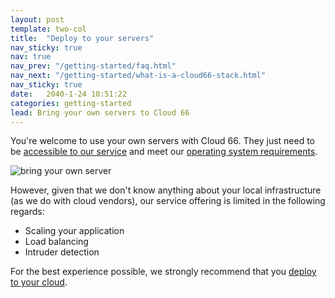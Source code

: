 ```yaml
---
layout: post
template: two-col
title:  "Deploy to your servers"
nav_sticky: true
nav: true
nav_prev: "/getting-started/faq.html"
nav_next: "/getting-started/what-is-a-cloud66-stack.html"
nav_sticky: true
date:   2040-1-24 10:51:22
categories: getting-started
lead: Bring your own servers to Cloud 66
---
```


You're welcome to use your own servers with Cloud 66. They just need to be [accessible to our service](LINK) and meet our [operating system requirements](/stacks/operating-system-information.html).

![bring your own server](http://cdn.cloud66.com.s3.amazonaws.com/images/help/byos.png)

However, given that we don't know anything about your local infrastructure (as we do with cloud vendors), our service offering is limited in the following regards:

- Scaling your application
- Load balancing
- Intruder detection

For the best experience possible, we strongly recommend that you [deploy to your cloud](/getting-started/supported-clouds.html).


